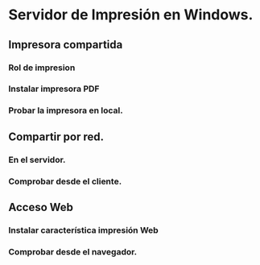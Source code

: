 # Servidor de Impresión en Windows.

## Impresora compartida

### Rol de impresion

### Instalar impresora PDF

### Probar la impresora en local.

## Compartir por red.

### En el servidor.

### Comprobar desde el cliente.

## Acceso Web

### Instalar característica impresión Web

### Comprobar desde el navegador.

